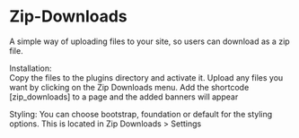 # Zip-Downloads
A simple way of uploading files to your site, so users can download as a zip file.

Installation:<br>
Copy the files to the plugins directory and activate it.
Upload any files you want by clicking on the Zip Downloads menu.
Add the shortcode [zip_downloads] to a page and the added banners will appear

Styling:
You can choose bootstrap, foundation or default for the styling options. 
This is located in Zip Downloads > Settings
